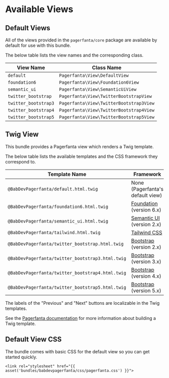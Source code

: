 # Available Views

## Default Views

All of the views provided in the `pagerfanta/core` package are available by default for use with this bundle.

The below table lists the view names and the corresponding class. 

| View Name            | Class Name                              |
| -------------------- | --------------------------------------- |
| `default`            | `Pagerfanta\View\DefaultView`           |
| `foundation6`        | `Pagerfanta\View\Foundation6View`       |
| `semantic_ui`        | `Pagerfanta\View\SemanticUiView`        |
| `twitter_bootstrap`  | `Pagerfanta\View\TwitterBootstrapView`  |
| `twitter_bootstrap3` | `Pagerfanta\View\TwitterBootstrap3View` |
| `twitter_bootstrap4` | `Pagerfanta\View\TwitterBootstrap4View` |
| `twitter_bootstrap5` | `Pagerfanta\View\TwitterBootstrap5View` |

## Twig View

This bundle provides a Pagerfanta view which renders a Twig template.

The below table lists the available templates and the CSS framework they correspond to.

| Template Name                                    | Framework                                                     |
| ------------------------------------------------ | ------------------------------------------------------------- |
| `@BabDevPagerfanta/default.html.twig`            | None (Pagerfanta's default view)                              |
| `@BabDevPagerfanta/foundation6.html.twig`        | [Foundation](https://get.foundation/index.html) (version 6.x) |
| `@BabDevPagerfanta/semantic_ui.html.twig`        | [Semantic UI](https://semantic-ui.com) (version 2.x)          |
| `@BabDevPagerfanta/tailwind.html.twig`           | [Tailwind CSS](https://tailwindcss.com/)                      |
| `@BabDevPagerfanta/twitter_bootstrap.html.twig`  | [Bootstrap](https://getbootstrap.com) (version 2.x)           |
| `@BabDevPagerfanta/twitter_bootstrap3.html.twig` | [Bootstrap](https://getbootstrap.com) (version 3.x)           |
| `@BabDevPagerfanta/twitter_bootstrap4.html.twig` | [Bootstrap](https://getbootstrap.com) (version 4.x)           |
| `@BabDevPagerfanta/twitter_bootstrap5.html.twig` | [Bootstrap](https://getbootstrap.com) (version 5.x)           |

The labels of the "Previous" and "Next" buttons are localizable in the Twig templates.

See the [Pagerfanta documentation](/open-source/packages/pagerfanta/docs/views) for more information about building a Twig template.

## Default View CSS

The bundle comes with basic CSS for the default view so you can get started quickly.

```twig
<link rel="stylesheet" href="{{ asset('bundles/babdevpagerfanta/css/pagerfanta.css') }}">
```
